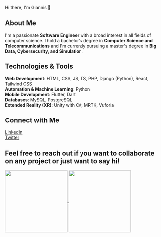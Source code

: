 Hi there, I'm Giannis 👋

## About Me
I'm a passionate **Software Engineer** with a broad interest in all fields of computer science. I hold a bachelor's degree in **Computer Science and Telecommunications** and I'm currently pursuing a master's degree in **Big Data, Cybersecurity, and Simulation**.

## Technologies & Tools
**Web Development**: HTML, CSS, JS, TS, PHP, Django (Python), React, Tailwind CSS  
**Automation & Machine Learning**: Python  
**Mobile Development**: Flutter, Dart  
**Databases**: MySQL, PostgreSQL  
**Extended Reality (XR)**: Unity with C#, MRTK, Vuforia

## Connect with Me
[LinkedIn](https://www.linkedin.com/in/giannis-terpo-327905169/)  
[Twitter](https://twitter.com/giannisterpo)

Feel free to reach out if you want to collaborate on any project or just want to say hi!
-----------------------------
<a href="https://github.com/c/github-readme-stats">
  <img height=200 align="center" src="https://github-readme-stats.vercel.app/api?username=johnt1838&theme=radical" />
</a>
<a href="https://github.com/johnt1838">
  <img height=200 align="center" src="https://github-readme-stats.vercel.app/api/top-langs?username=johnt1838&layout=donut&langs_count=8&card_width=320&theme=radical&hide_progress=true" />
</a>
